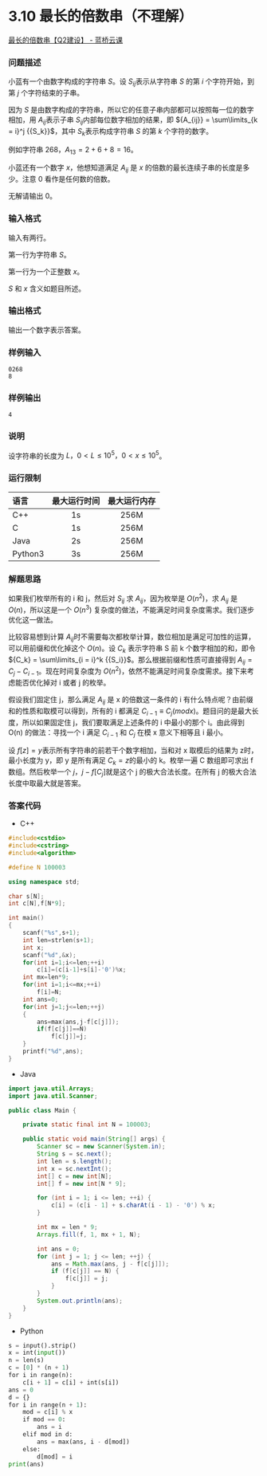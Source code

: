 # 3.10 最长的倍数串（不理解）

[最长的倍数串【Q2建设】 - 蓝桥云课](https://www.lanqiao.cn/problems/2997/learning/)

### 问题描述

小蓝有一个由数字构成的字符串 $S$。设 $S_{ij}$​ 表示从字符串 $S$ 的第 $i$ 个字符开始，到第 $j$ 个字符结束的子串。

因为 $S$ 是由数字构成的字符串，所以它的任意子串内部都可以按照每一位的数字相加，用 $A_{ij}$​ 表示子串 $S_{ij}$​ 内部每位数字相加的结果，即 ${A_{ij}} = \sum\limits_{k = i}^j {{S_k}}$​，其中 $S_k$​ 表示构成字符串 $S$ 的第 $k$ 个字符的数字。

例如字符串 268，$A_{13}​=2+6+8=16$。

小蓝还有一个数字 $x$，他想知道满足 $A_{ij}$​ 是 $x$ 的倍数的最长连续子串的长度是多少。注意 $0$ 看作是任何数的倍数。

无解请输出 $0$。

### 输入格式

输入有两行。

第一行为字符串 $S$。

第一行为一个正整数 $x$。

$S$ 和 $x$ 含义如题目所述。

### 输出格式

输出一个数字表示答案。

### 样例输入

```text
0268
8
```

### 样例输出

```text
4
```

### 说明

设字符串的长度为 $L，0<L≤10^5，0<x≤10^5$。

### 运行限制

| 语言      | 最大运行时间 | 最大运行内存 |
| :------ | :----: | :----: |
| C++     |   1s   |  256M  |
| C       |   1s   |  256M  |
| Java    |   2s   |  256M  |
| Python3 |   3s   |  256M  |

### 解题思路

如果我们枚举所有的 i 和 j，然后对 $S_{ij}$​ 求 $A_{ij}$​，因为枚举是 $O(n^2)$，求 $A_{ij}​$ 是 $O(n)$，所以这是一个 $O(n^3)$ 复杂度的做法，不能满足时间复杂度需求。我们逐步优化这一做法。

比较容易想到计算 $A_{ij}$​ 时不需要每次都枚举计算，数位相加是满足可加性的运算，可以用前缀和优化掉这个 $O(n)$。设 $C_k$​ 表示字符串 S 前 k 个数字相加的和，即令 ${C_k} = \sum\limits_{i = i}^k {{S_i}}$​。那么根据前缀和性质可直接得到 $A_{ij}​=C_j​−C_{i−1}$​。现在时间复杂度为 $O(n^2)$，依然不能满足时间复杂度需求。接下来考虑能否优化掉对 i 或者 j 的枚举。

假设我们固定住 j，那么满足 $A_{ij}$​ 是 x 的倍数这一条件的 i 有什么特点呢？由前缀和的性质和取模可以得到，所有的 i 都满足 $C_{i−1}​≡C_j​(modx)$。题目问的是最大长度，所以如果固定住 j，我们要取满足上述条件的 i 中最小的那个 i。由此得到 O(n) 的做法：寻找一个 i 满足 $C_{i−1}$ 和 $C_j$​ 在模 x 意义下相等且 i 最小。

设 $f[z]=y$​ 表示所有字符串的前若干个数字相加，当和对 x​ 取模后的结果为 z​ 时，最小长度为 y​，即 y​ 是所有满足 $C_k​=z$​ 的最小的 k​。枚举一遍 C​ 数组即可求出 f​ 数组。然后枚举一个 $j$​，$j−f[C_j​]$​ 就是这个 j​ 的极大合法长度。在所有 j​ 的极大合法长度中取最大就是答案。

### 答案代码

* C++

```cpp
#include<cstdio>
#include<cstring>
#include<algorithm> 

#define N 100003

using namespace std;

char s[N];
int c[N],f[N*9];

int main()
{
    scanf("%s",s+1);
    int len=strlen(s+1);
    int x;
    scanf("%d",&x);    
    for(int i=1;i<=len;++i)
        c[i]=(c[i-1]+s[i]-'0')%x;
    int mx=len*9;
    for(int i=1;i<=mx;++i)
        f[i]=N;
    int ans=0;
    for(int j=1;j<=len;++j)
    {
        ans=max(ans,j-f[c[j]]);
        if(f[c[j]]==N)
            f[c[j]]=j;
    }
    printf("%d",ans);
} 
```

* Java

```java
import java.util.Arrays;
import java.util.Scanner;

public class Main {

    private static final int N = 100003;

    public static void main(String[] args) {
        Scanner sc = new Scanner(System.in);
        String s = sc.next();
        int len = s.length();
        int x = sc.nextInt();
        int[] c = new int[N];
        int[] f = new int[N * 9];

        for (int i = 1; i <= len; ++i) {
            c[i] = (c[i - 1] + s.charAt(i - 1) - '0') % x;
        }

        int mx = len * 9;
        Arrays.fill(f, 1, mx + 1, N);

        int ans = 0;
        for (int j = 1; j <= len; ++j) {
            ans = Math.max(ans, j - f[c[j]]);
            if (f[c[j]] == N) {
                f[c[j]] = j;
            }
        }
        System.out.println(ans);
    }
}
```

* Python

```python
s = input().strip()
x = int(input())
n = len(s)
c = [0] * (n + 1)
for i in range(n):
    c[i + 1] = c[i] + int(s[i])
ans = 0
d = {}
for i in range(n + 1):
    mod = c[i] % x
    if mod == 0:
        ans = i
    elif mod in d:
        ans = max(ans, i - d[mod])
    else:
        d[mod] = i
print(ans)
```